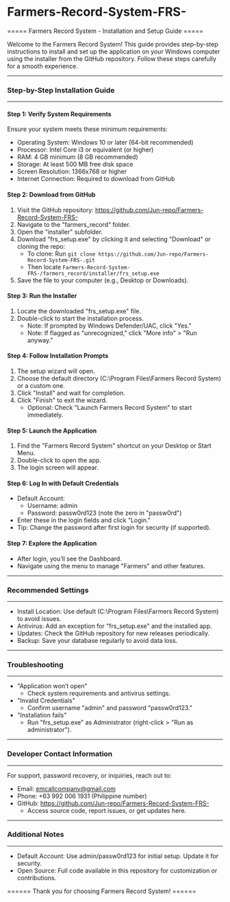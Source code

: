 # Farmers-Record-System-FRS-
===== Farmers Record System - Installation and Setup Guide =====

Welcome to the Farmers Record System! This guide provides step-by-step instructions 
to install and set up the application on your Windows computer using the installer 
from the GitHub repository. Follow these steps carefully for a smooth experience.

--------------------------------------------------------------------------------
### Step-by-Step Installation Guide
--------------------------------------------------------------------------------

#### Step 1: Verify System Requirements
Ensure your system meets these minimum requirements:
  * Operating System: Windows 10 or later (64-bit recommended)
  * Processor: Intel Core i3 or equivalent (or higher)
  * RAM: 4 GB minimum (8 GB recommended)
  * Storage: At least 500 MB free disk space
  * Screen Resolution: 1366x768 or higher
  * Internet Connection: Required to download from GitHub

#### Step 2: Download from GitHub
  1. Visit the GitHub repository: https://github.com/Jun-repo/Farmers-Record-System-FRS-
  2. Navigate to the "farmers_record" folder.
  3. Open the "installer" subfolder.
  4. Download "frs_setup.exe" by clicking it and selecting "Download" or cloning the repo:
     - To clone: Run `git clone https://github.com/Jun-repo/Farmers-Record-System-FRS-.git`
     - Then locate `Farmers-Record-System-FRS-/farmers_record/installer/frs_setup.exe`
  5. Save the file to your computer (e.g., Desktop or Downloads).

#### Step 3: Run the Installer
  1. Locate the downloaded "frs_setup.exe" file.
  2. Double-click to start the installation process.
     - Note: If prompted by Windows Defender/UAC, click "Yes."
     - Note: If flagged as "unrecognized," click "More info" > "Run anyway."

#### Step 4: Follow Installation Prompts
  1. The setup wizard will open.
  2. Choose the default directory (C:\Program Files\Farmers Record System) or a custom one.
  3. Click "Install" and wait for completion.
  4. Click "Finish" to exit the wizard.
     - Optional: Check "Launch Farmers Record System" to start immediately.

#### Step 5: Launch the Application
  1. Find the "Farmers Record System" shortcut on your Desktop or Start Menu.
  2. Double-click to open the app.
  3. The login screen will appear.

#### Step 6: Log In with Default Credentials
  * Default Account:
    - Username: admin
    - Password: passw0rd123 (note the zero in "passw0rd")
  * Enter these in the login fields and click "Login."
  * Tip: Change the password after first login for security (if supported).

#### Step 7: Explore the Application
  - After login, you’ll see the Dashboard.
  - Navigate using the menu to manage "Farmers" and other features.

--------------------------------------------------------------------------------
### Recommended Settings
--------------------------------------------------------------------------------
  * Install Location: Use default (C:\Program Files\Farmers Record System) to avoid issues.
  * Antivirus: Add an exception for "frs_setup.exe" and the installed app.
  * Updates: Check the GitHub repository for new releases periodically.
  * Backup: Save your database regularly to avoid data loss.

--------------------------------------------------------------------------------
### Troubleshooting
--------------------------------------------------------------------------------
  * "Application won’t open"
    - Check system requirements and antivirus settings.
  * "Invalid Credentials"
    - Confirm username "admin" and password "passw0rd123."
  * "Installation fails"
    - Run "frs_setup.exe" as Administrator (right-click > "Run as administrator").

--------------------------------------------------------------------------------
### Developer Contact Information
--------------------------------------------------------------------------------
For support, password recovery, or inquiries, reach out to:
  * Email: emcallcompany@gmail.com
  * Phone: +63 992 006 1931 (Philippine number)
  * GitHub: https://github.com/Jun-repo/Farmers-Record-System-FRS-
    - Access source code, report issues, or get updates here.

--------------------------------------------------------------------------------
### Additional Notes
--------------------------------------------------------------------------------
  * Default Account: Use admin/passw0rd123 for initial setup. Update it for security.
  * Open Source: Full code available in this repository for customization or contributions.

====== Thank you for choosing Farmers Record System! ======
